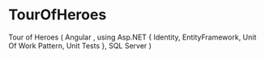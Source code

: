 # TourOfHeroes
Tour of Heroes ( Angular , using Asp.NET { Identity, EntityFramework, Unit Of Work Pattern, Unit Tests }, SQL Server )
